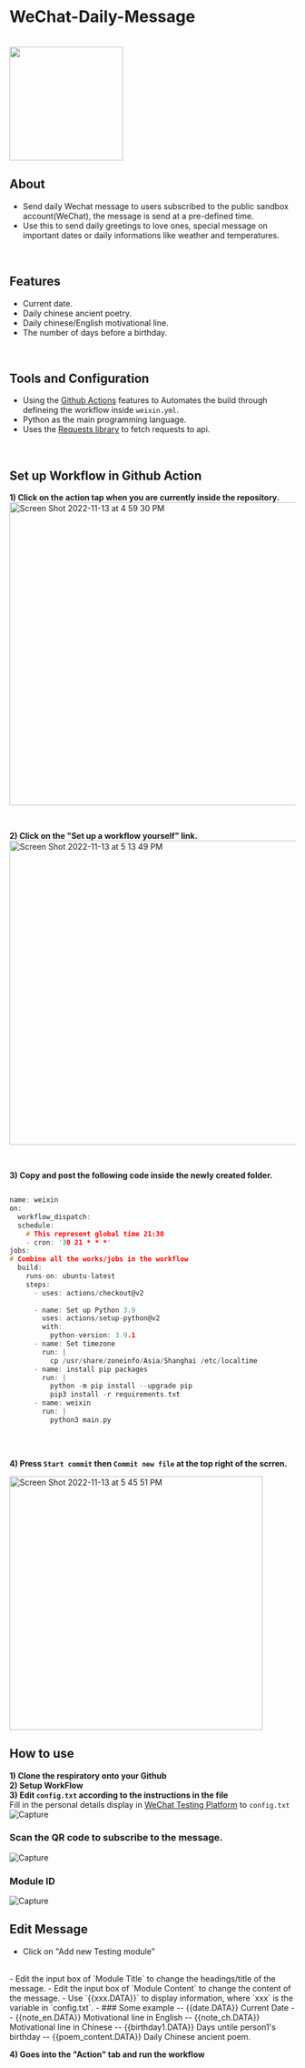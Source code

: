 # WeChat-Daily-Message

<br />

<img src="https://user-images.githubusercontent.com/102897343/201457682-2a0e9133-e4e0-4bce-b711-597de11b066f.jpg" width="200"/>

<br />

## About
- Send daily Wechat message to users subscribed to the public sandbox account(WeChat), the message is send at a pre-defined time.
- Use this to send daily greetings to love ones, special message on important dates or daily informations like weather and temperatures.

<br />

## Features
- Current date.
- Daily chinese ancient poetry.
- Daily chinese/English motivational line.
- The number of days before a birthday.


<br />

## Tools and Configuration 
- Using the [Github Actions](https://docs.github.com/en/actions) features to Automates the build through defineing the workflow inside `weixin.yml`.
- Python as the main programming language.
- Uses the [Requests library](https://realpython.com/python-requests/) to fetch requests to api.

<br /> 

## Set up Workflow in Github Action

**1) Click on the action tap when you are currently inside the repository.** <br />
<img width="533" alt="Screen Shot 2022-11-13 at 4 59 30 PM" src="https://user-images.githubusercontent.com/102897343/201505324-f7dee3a8-1dde-44f6-af69-17cab61fc1c4.png">

<br />

**2) Click on the "Set up a workflow yourself" link.** <br />
<img width="535" alt="Screen Shot 2022-11-13 at 5 13 49 PM" src="https://user-images.githubusercontent.com/102897343/201505364-41e581bd-33a4-42d2-bf62-5a5a62db1454.png">

<br />

**3) Copy and post the following code inside the newly created folder.** <br />

```C

name: weixin
on:
  workflow_dispatch:
  schedule: 
    # This represent global time 21:30
    - cron: '30 21 * * *'
jobs:
# Combine all the works/jobs in the workflow
  build:
    runs-on: ubuntu-latest 
    steps:
      - uses: actions/checkout@v2
    
      - name: Set up Python 3.9
        uses: actions/setup-python@v2
        with:
          python-version: 3.9.1
      - name: Set timezone
        run: |
          cp /usr/share/zoneinfo/Asia/Shanghai /etc/localtime
      - name: install pip packages
        run: |
          python -m pip install --upgrade pip
          pip3 install -r requirements.txt
      - name: weixin
        run: |
          python3 main.py
          
 ```
 <br />
 
**4) Press `Start commit` then `Commit new file` at the top right of the scrren.**  <br />

<img width="446" alt="Screen Shot 2022-11-13 at 5 45 51 PM" src="https://user-images.githubusercontent.com/102897343/201506443-c218bcd2-06b1-4793-a3a3-6298d1b22fc8.png">

<br />

## How to use 
**1) Clone the respiratory onto your Github**
<br />
**2) Setup WorkFlow**
<br />
**3) Edit `config.txt` according to the instructions in the file**
<br />
Fill in the personal details display in [WeChat Testing Platform](https://mp.weixin.qq.com/debug/cgi-bin/sandbox?t=sandbox/login) to `config.txt`
<br />
![Capture](https://user-images.githubusercontent.com/102897343/202341286-1ce67bc2-b820-4d69-8cb6-fbd88219cf18.PNG)
<br /> 

### Scan the QR code to subscribe to the message.
![Capture](https://user-images.githubusercontent.com/102897343/202349042-5c4a9bf4-2b89-4271-aee2-11a101f2d203.PNG)
<br />

### Module ID
![Capture](https://user-images.githubusercontent.com/102897343/202348654-35865156-cf08-4e08-b567-d3adbe3e968f.PNG)
<br />

## Edit Message
- Click on "Add new Testing module"
 <br />
- Edit the input box of `Module Title` to change the headings/title of the message.
- Edit the input box of `Module Content` to change the content of the message.
- Use `{{xxx.DATA}}` to display information, where `xxx` is the variable in `config.txt`.
- ### Some example 
-- {{date.DATA}} Current Date
-- {{note_en.DATA}} Motivational line in English
-- {{note_ch.DATA}} Motivational line in Chinese
-- {{birthday1.DATA}} Days untile person1's birthday
-- {{poem_content.DATA}} Daily Chinese ancient poem.

**4) Goes into the "Action" tab and run the workflow**
<br />


